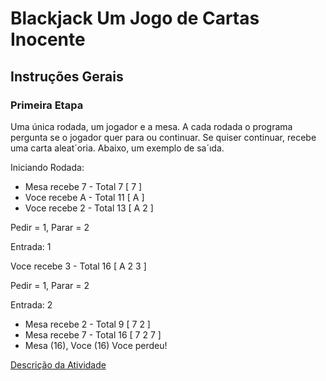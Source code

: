 # Blackjack Um Jogo de Cartas Inocente

## Instruções Gerais

### Primeira Etapa
Uma única rodada, um jogador e a mesa. A cada rodada o programa
pergunta se o jogador quer para ou continuar. Se quiser continuar, recebe uma carta
aleat´oria. Abaixo, um exemplo de sa´ıda.

Iniciando Rodada:
* Mesa recebe 7 - Total 7 [ 7 ]
* Voce recebe A - Total 11 [ A ]
* Voce recebe 2 - Total 13 [ A 2 ]

Pedir = 1, Parar = 2

Entrada: 1

Voce recebe 3 - Total 16 [ A 2 3 ]

Pedir = 1, Parar = 2

Entrada: 2

* Mesa recebe 2 - Total 9 [ 7 2 ]
* Mesa recebe 7 - Total 16 [ 7 2 7 ]
* Mesa (16), Voce (16)
Voce perdeu!

[Descrição da Atividade](https://drive.google.com/open?id=0B09S5i7b83N7RTM2MzV1V3JVZlU "Black Jack, Um Jogo Inocente")
